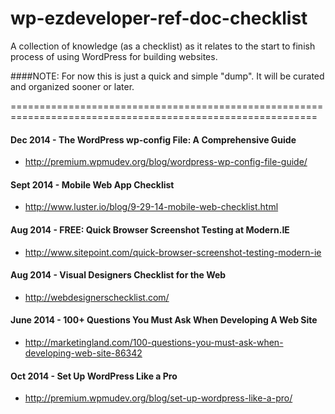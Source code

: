 wp-ezdeveloper-ref-doc-checklist
================================

A collection of knowledge (as a checklist) as it relates to the start to finish process of using WordPress for building websites.


####NOTE: For now this is just a quick and simple "dump". It will be curated and organized sooner or later.

===========================================================================================================

#### Dec 2014 - The WordPress wp-config File: A Comprehensive Guide
- http://premium.wpmudev.org/blog/wordpress-wp-config-file-guide/


#### Sept 2014 - Mobile Web App Checklist
- http://www.luster.io/blog/9-29-14-mobile-web-checklist.html


#### Aug 2014 - FREE: Quick Browser Screenshot Testing at Modern.IE
- http://www.sitepoint.com/quick-browser-screenshot-testing-modern-ie


#### Aug 2014 - Visual Designers Checklist for the Web
- http://webdesignerschecklist.com/


#### June 2014 - 100+ Questions You Must Ask When Developing A Web Site
- http://marketingland.com/100-questions-you-must-ask-when-developing-web-site-86342


#### Oct 2014 - Set Up WordPress Like a Pro
- http://premium.wpmudev.org/blog/set-up-wordpress-like-a-pro/
